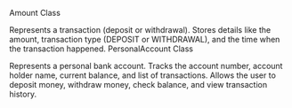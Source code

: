 Amount Class

Represents a transaction (deposit or withdrawal).
Stores details like the amount, transaction type (DEPOSIT or WITHDRAWAL), and the time when the transaction happened.
PersonalAccount Class

Represents a personal bank account.
Tracks the account number, account holder name, current balance, and list of transactions.
Allows the user to deposit money, withdraw money, check balance, and view transaction history.